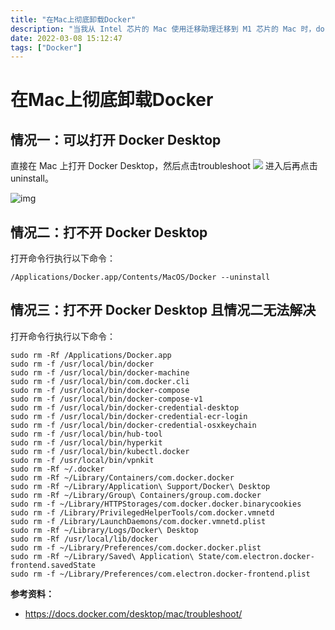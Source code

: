 ```yaml
---
title: "在Mac上彻底卸载Docker"
description: "当我从 Intel 芯片的 Mac 使用迁移助理迁移到 M1 芯片的 Mac 时，docker desktop 打不开了（尝试了很多次卸载重装M1版本的 docker desktop ），这是因为卸载 docker desktop 时没有卸载干净，即使是使用三方工具，如 sensei 工具卸载。这个文章就是为了解决这个问题。"
date: 2022-03-08 15:12:47
tags: ["Docker"]
---
```


# 在Mac上彻底卸载Docker

## 情况一：可以打开 Docker Desktop

直接在 Mac 上打开 Docker Desktop，然后点击troubleshoot ![](https://pic.yqqy.top/blog/202203081550197.png) 进入后再点击 uninstall。

![img](https://pic.yqqy.top/blog/202203081544328.png "img1")

## 情况二：打不开 Docker Desktop

打开命令行执行以下命令：

```shell
/Applications/Docker.app/Contents/MacOS/Docker --uninstall
```

## 情况三：打不开 Docker Desktop 且情况二无法解决

打开命令行执行以下命令：

```shell
sudo rm -Rf /Applications/Docker.app
sudo rm -f /usr/local/bin/docker
sudo rm -f /usr/local/bin/docker-machine
sudo rm -f /usr/local/bin/com.docker.cli
sudo rm -f /usr/local/bin/docker-compose
sudo rm -f /usr/local/bin/docker-compose-v1
sudo rm -f /usr/local/bin/docker-credential-desktop
sudo rm -f /usr/local/bin/docker-credential-ecr-login
sudo rm -f /usr/local/bin/docker-credential-osxkeychain
sudo rm -f /usr/local/bin/hub-tool
sudo rm -f /usr/local/bin/hyperkit
sudo rm -f /usr/local/bin/kubectl.docker
sudo rm -f /usr/local/bin/vpnkit
sudo rm -Rf ~/.docker
sudo rm -Rf ~/Library/Containers/com.docker.docker
sudo rm -Rf ~/Library/Application\ Support/Docker\ Desktop
sudo rm -Rf ~/Library/Group\ Containers/group.com.docker
sudo rm -f ~/Library/HTTPStorages/com.docker.docker.binarycookies
sudo rm -f /Library/PrivilegedHelperTools/com.docker.vmnetd
sudo rm -f /Library/LaunchDaemons/com.docker.vmnetd.plist
sudo rm -Rf ~/Library/Logs/Docker\ Desktop
sudo rm -Rf /usr/local/lib/docker
sudo rm -f ~/Library/Preferences/com.docker.docker.plist
sudo rm -Rf ~/Library/Saved\ Application\ State/com.electron.docker-frontend.savedState
sudo rm -f ~/Library/Preferences/com.electron.docker-frontend.plist
```

**参考资料：**

* https://docs.docker.com/desktop/mac/troubleshoot/
